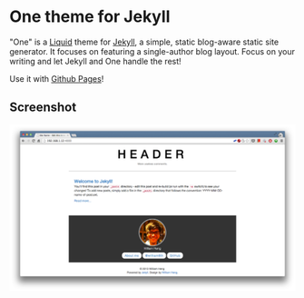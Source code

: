 One theme for Jekyll
================

"One" is a [Liquid](http://wiki.shopify.com/Liquid) theme for [Jekyll](http://jekyllrb.com), a simple, static blog-aware static site generator. It focuses on featuring a single-author blog layout. Focus on your writing and let Jekyll and One handle the rest!

Use it with [Github Pages](https://pages.github.com)!

Screenshot
----------
![alt text](screenshot.png "One theme for Jekyll")